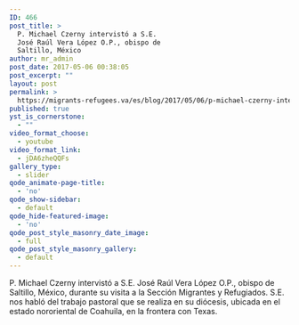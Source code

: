 ```yaml
---
ID: 466
post_title: >
  P. Michael Czerny intervistó a S.E.
  José Raúl Vera López O.P., obispo de
  Saltillo, México
author: mr_admin
post_date: 2017-05-06 00:38:05
post_excerpt: ""
layout: post
permalink: >
  https://migrants-refugees.va/es/blog/2017/05/06/p-michael-czerny-intervisto-s-e-jose-raul-vera-lopez-o-p-obispo-de-saltillo-mexico/
published: true
yst_is_cornerstone:
  - ""
video_format_choose:
  - youtube
video_format_link:
  - jDA6zheQQFs
gallery_type:
  - slider
qode_animate-page-title:
  - 'no'
qode_show-sidebar:
  - default
qode_hide-featured-image:
  - 'no'
qode_post_style_masonry_date_image:
  - full
qode_post_style_masonry_gallery:
  - default
---
```

P. Michael Czerny intervistó a S.E. José Raúl Vera López O.P., obispo de Saltillo, México, durante su visita a la Sección Migrantes y Refugiados. S.E. nos habló del trabajo pastoral que se realiza en su diócesis, ubicada en el estado nororiental de Coahuila, en la frontera con Texas.